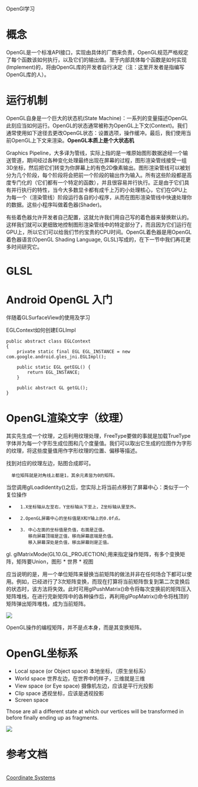 OpenGl学习

# 概念

OpenGL是一个标准API接口，实现由具体的厂商来负责，OpenGL规范严格规定了每个函数该如何执行，以及它们的输出值。至于内部具体每个函数是如何实现(Implement)的，将由OpenGL库的开发者自行决定（注：这里开发者是指编写OpenGL库的人）。

# 运行机制

OpenGL自身是一个巨大的状态机(State Machine)：一系列的变量描述OpenGL此刻应当如何运行。OpenGL的状态通常被称为OpenGL上下文(Context)。我们通常使用如下途径去更改OpenGL状态：设置选项，操作缓冲。最后，我们使用当前OpenGL上下文来渲染。**OpenGL本质上是个大状态机**

Graphics Pipeline，大多译为管线，实际上指的是一堆原始图形数据途经一个输送管道，期间经过各种变化处理最终出现在屏幕的过程，图形渲染管线接受一组3D坐标，然后把它们转变为你屏幕上的有色2D像素输出。图形渲染管线可以被划分为几个阶段，每个阶段将会把前一个阶段的输出作为输入。所有这些阶段都是高度专门化的（它们都有一个特定的函数），并且很容易并行执行。正是由于它们具有并行执行的特性，当今大多数显卡都有成千上万的小处理核心，它们在GPU上为每一个（渲染管线）阶段运行各自的小程序，从而在图形渲染管线中快速处理你的数据。这些小程序叫做着色器(Shader)。

有些着色器允许开发者自己配置，这就允许我们用自己写的着色器来替换默认的。这样我们就可以更细致地控制图形渲染管线中的特定部分了，而且因为它们运行在GPU上，所以它们可以给我们节约宝贵的CPU时间。OpenGL着色器是用OpenGL着色器语言(OpenGL Shading Language, GLSL)写成的，在下一节中我们再花更多时间研究它。

# GLSL

# Android OpenGL 入门

伴随着GLSurfaceView的使用及学习

EGLContext如何创建EGLImpl

	public abstract class EGLContext
	{
	    private static final EGL EGL_INSTANCE = new com.google.android.gles_jni.EGLImpl();
	    
	    public static EGL getEGL() {
	        return EGL_INSTANCE;
	    }
	
	    public abstract GL getGL();
	}


# OpenGL渲染文字（纹理）

其实先生成一个纹理，之后利用纹理处理，FreeType要做的事就是加载TrueType字体并为每一个字形生成位图和几个度量值。我们可以取出它生成的位图作为字形的纹理，将这些度量值用作字形纹理的位置、偏移等描述。 

找到对应的纹理左边，贴图合成即可。

      单位矩阵就是对角线上都是1，其余元素皆为0的矩阵。



当您调用glLoadIdentity()之后，您实际上将当前点移到了屏幕中心：类似于一个复位操作

*       1.X坐标轴从左至右，Y坐标轴从下至上，Z坐标轴从里至外。
*       2.OpenGL屏幕中心的坐标值是X和Y轴上的0.0f点。
*       3. 中心左面的坐标值是负值，右面是正值。
           移向屏幕顶端是正值，移向屏幕底端是负值。
           移入屏幕深处是负值，移出屏幕则是正值。
           
           
gl. glMatrixMode(GL10.GL_PROJECTION);用来指定操作矩阵，有多个变换矩阵，矩阵要Union，图形 * 世界 * 视图
           
应当说明的是，用一个单位矩阵来替换当前矩阵的做法并非在任何场合下都可以使用。例如，已经进行了3次矩阵变换，而现在打算将当前矩阵恢复到第二次变换后的状态时，该方法将失效。此时可用glPushMatrix()命令将每次变换前的矩阵压入矩阵堆栈，在进行完新矩阵中的各种操作后，再利用glPopMatrix()命令将栈顶的矩阵弹出矩阵堆栈，成为当前矩阵。

![](http://www.songho.ca/opengl/files/gl_transform02.png)

OpenGL操作的编程矩阵，并不是点本身，而是其变换矩阵。

# OpenGL坐标系

* Local space (or Object space) 本地坐标，（原生坐标系）
* World space						世界左边，在世界中的样子，三维就是三维
* View space (or Eye space)	摄像机左边，应该是平行光投影
* Clip space						透视坐标，应该是透视投影
* Screen space

Those are all a different state at which our vertices will be transformed in before finally ending up as fragments.

![](https://learnopengl.com/img/getting-started/coordinate_systems.png)

# 参考文档

[](https://blog.csdn.net/lyx2007825/article/details/8792475)      
[Coordinate Systems ](https://learnopengl.com/Getting-started/Coordinate-Systems)